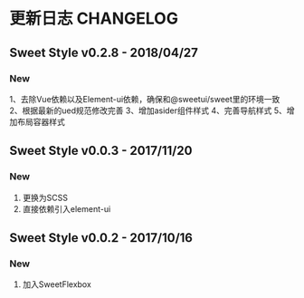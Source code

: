 # 更新日志 CHANGELOG

## Sweet Style v0.2.8 - 2018/04/27
### New
1、去除Vue依赖以及Element-ui依赖，确保和@sweetui/sweet里的环境一致
2、根据最新的ued规范修改完善
3、增加asider组件样式
4、完善导航样式
5、增加布局容器样式

## Sweet Style v0.0.3 - 2017/11/20

### New
1. 更换为SCSS
2. 直接依赖引入element-ui

## Sweet Style v0.0.2 - 2017/10/16
### New
1. 加入SweetFlexbox